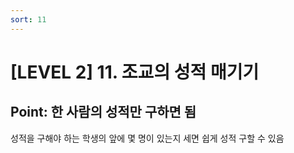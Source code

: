 ```yaml
---
sort: 11
---
```


# [LEVEL 2] 11. 조교의 성적 매기기


## Point: 한 사람의 성적만 구하면 됨

성적을 구해야 하는 학생의 앞에 몇 명이 있는지 세면 쉽게 성적 구할 수 있음

